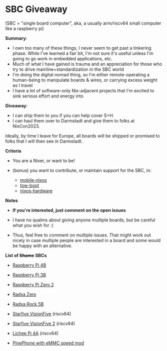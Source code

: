 # SBC Giveaway

(SBC = "single board computer", aka, a usually arm/riscv64 small computer like a raspberry pi)

**Summary**:

* I own too many of these things, I never seem to get past a 
  tinkering phase. While I've learned a fair bit, I'm not sure it's useful
  unless I'm going to go work in embedded applications, etc.
* Much of what I have gained is trauma and an appreciation for those
  who try to drive mainline+standardization in the SBC world
* I'm doing the digital nomad thing, so I'm either remote-operating a human-being to
  manipulate boards & wires, or carrying excess weight as I travel
* I have a lot of software-only Nix-adjacent projects that I'm excited to sink
  serious effort and energy into

**Giveaway**:

* I can ship them to you if you can help cover S+H.
* I can haul them over to Darmstadt and give them to folks at NixCon2023.

Ideally, by time I leave for Europe, all boards will be shipped or promised
to folks that I will then see in Darmstadt.

**Criteria**

* You are a Nixer, or want to be!

* (bonus) you want to contribute, or maintain support for the SBC, in:
  * [mobile-nixos](https://github.com/NixOS/mobile-nixos)
  * [tow-boot](https://github.com/tow-boot/Tow-Boot)
  * [nixos-hardware](https://github.com/NixOS/nixos-hardware)


**Notes**

* **If you're interested, just comment on the open issues**

* I have no qualms about giving anyone multiple boards, but be careful what you wish for :)
* Thus, feel free to comment on multiple issues. That might work out nicely in case multiple
  people are interested in a board and some would be happy with an alternative.



**List of ~~Shame~~ SBCs**

* [Raspberry Pi 4B](https://github.com/colemickens/nixcon2023-sbc-giveaway/issues/1)
* [Raspberry Pi 3B](https://github.com/colemickens/nixcon2023-sbc-giveaway/issues/2)
* [Raspberry Pi Zero 2](https://github.com/colemickens/nixcon2023-sbc-giveaway/issues/3)
* [Radxa Zero](https://github.com/colemickens/nixcon2023-sbc-giveaway/issues/4)
* [Radxa Rock 5B](https://github.com/colemickens/nixcon2023-sbc-giveaway/issues/5)
* [Starfive VisionFive](https://github.com/colemickens/nixcon2023-sbc-giveaway/issues/6) (riscv64)
* [Starfive VisionFive 2](https://github.com/colemickens/nixcon2023-sbc-giveaway/issues/7) (riscv64)
* [Lichee Pi 4A](https://github.com/colemickens/nixcon2023-sbc-giveaway/issues/8) (riscv64)

* [PinePhone with eMMC speed mod](https://github.com/colemickens/nixcon2023-sbc-giveaway/9)